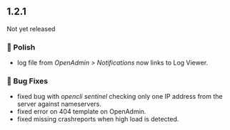 ## 1.2.1

Not yet released

### 💅 Polish
- log file from *OpenAdmin > Notifications* now links to Log Viewer.

### 🐛 Bug Fixes
- fixed bug with *opencli sentinel* checking only one IP address from the server against nameservers.
- fixed error on 404 template on OpenAdmin.
- fixed missing crashreports when high load is detected.
